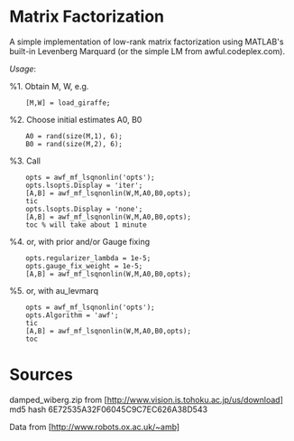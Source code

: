 Matrix Factorization
====================

A simple implementation of low-rank matrix factorization using 
MATLAB's built-in Levenberg Marquard (or the simple LM from awful.codeplex.com).

*Usage*: 

%1. Obtain M, W, e.g.

        [M,W] = load_giraffe;

%2. Choose initial estimates A0, B0

        A0 = rand(size(M,1), 6);
        B0 = rand(size(M,2), 6);

%3. Call 

        opts = awf_mf_lsqnonlin('opts');
        opts.lsopts.Display = 'iter';
        [A,B] = awf_mf_lsqnonlin(W,M,A0,B0,opts);
        tic
        opts.lsopts.Display = 'none';
        [A,B] = awf_mf_lsqnonlin(W,M,A0,B0,opts);
        toc % will take about 1 minute 
		
%4. or, with prior and/or Gauge fixing

		opts.regularizer_lambda = 1e-5;
    	opts.gauge_fix_weight = 1e-5;
		[A,B] = awf_mf_lsqnonlin(W,M,A0,B0,opts);

%5. or, with au_levmarq

        opts = awf_mf_lsqnonlin('opts');
		opts.Algorithm = 'awf';
        tic
		[A,B] = awf_mf_lsqnonlin(W,M,A0,B0,opts);
        toc


Sources
=======
damped_wiberg.zip from [http://www.vision.is.tohoku.ac.jp/us/download]
md5 hash 6E72535A32F06045C9C7EC626A38D543

Data from [http://www.robots.ox.ac.uk/~amb]

